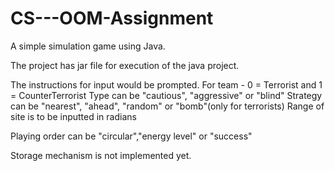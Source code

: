 # CS---OOM-Assignment

A simple simulation game using Java.

The project has jar file for execution of the java project.

The instructions for input would be prompted.
For team - 0 = Terrorist and 1 = CounterTerrorist
Type can be "cautious", "aggressive" or "blind"
Strategy can be "nearest", "ahead", "random" or "bomb"(only for terrorists)
Range of site is to be inputted in radians

Playing order can be "circular","energy level" or "success"

Storage mechanism is not implemented yet.
